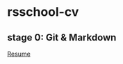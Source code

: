 # rsschool-cv

## **stage 0:**  Git &amp; Markdown

[Resume](https://remove-checksum.github.io/rsschool-cv/cv)
